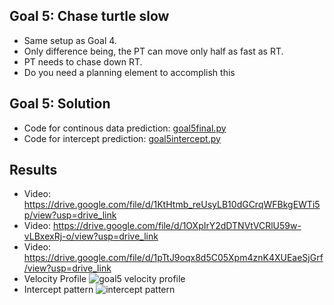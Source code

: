 ## Goal 5: Chase turtle slow
- Same setup as Goal 4.
- Only difference being, the PT can move only half as fast as RT.
- PT needs to chase down RT.
- Do you need a planning element to accomplish this


## Goal 5: Solution
- Code for continous data prediction: [goal5final.py](https://github.com/AshX3301/Ros2-Turtlesim/blob/main/code%20resub/Goal%205/goal5final.py)
- Code for intercept prediction: [goal5intercept.py](https://github.com/AshX3301/Ros2-Turtlesim/blob/main/code%20resub/Goal%205/goal5%20intercept.py)


## Results
- Video: https://drive.google.com/file/d/1KtHtmb_reUsyLB10dGCrqWFBkgEWTi5p/view?usp=drive_link
- Video: https://drive.google.com/file/d/1OXpIrY2dDTNVtVCRlU59w-vLBxexRj-o/view?usp=drive_link
- Video: https://drive.google.com/file/d/1pTtJ9oqx8d5C05Xpm4znK4XUEaeSjGrf/view?usp=drive_link
- Velocity Profile
![goal5 velocity profile](https://github.com/AshX3301/Ros2-Turtlesim/assets/70807797/70487f8d-bcdd-4a4e-8a5e-061d5182815e)
- Intercept pattern
![intercept pattern](https://github.com/AshX3301/Ros2-Turtlesim/assets/70807797/290edf93-1fd4-48ca-8429-e7b744fc44c3)
